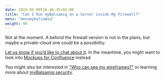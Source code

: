 ```yaml
---
date: 2015-05-09T16:46:35+02:00
title: "Can I Run myBalsamiq on a Server inside My Firewall?"
menu: "menumybalsamiq"
weight: 90
---
```


Not at the moment. A behind the firewall version is not in the plans, but maybe a private-cloud one could be a possibility.

[Let us know if you’d like to chat about it](mailto:peldi@balsamiq.com). In the meantime, you might want to look into [Mockups for Confluence](https://marketplace.atlassian.com/plugins/com.balsamiq.confluence.plugins.mockups) instead.

You might also be interested in ["Who can see my wireframes?"](https://docs.balsamiq.com/mybalsamiq/tos/#who-can-see-my-wireframes) or learning more about [myBalsamiq security](/mybalsamiq/secure/).

